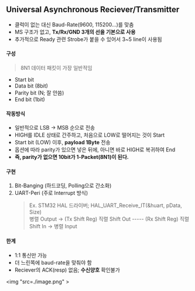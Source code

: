 ## Universal Asynchronous Reciever/Transmitter

- 클럭이 없는 대신 Baud-Rate(9600, 115200...)를 맞춤
- MS 구조가 없고, **Tx/Rx/GND 3개의 선을 기본으로 사용**
- 추가적으로 Ready 관련 Strobe가 붙을 수 있어서 3~5 line이 사용됨

#### 구성

> 8N1 데이터 패킷이 가장 일반적임

- Start bit
- Data bit (8bit)
- Parity bit (N; 잘 안씀)
- End bit (1bit)

#### 작동방식

- 일반적으로 LSB -> MSB 순으로 전송
- HIGH를 IDLE 상태로 간주하고, 처음으로 LOW로 떨어지는 것이 Start
- Start bit (LOW) 이후, **payload 1Byte** 전송
- 옵션에 따라 parity가 있으면 넣은 뒤에, 아니면 바로 HIGH로 복귀하여 End
- **즉, parity가 없으면 10bit가 1-Packet(8N1)이 된다.**

#### 구현

1. Bit-Banging (하드코딩, Polling으로 간소화)
2. UART-Peri (주로 Interrupt 방식)
   > Ex. STM32 HAL 드라이버; HAL_UART_Receive_IT(&huart, pData, Size) <br>
   > 병렬 Output -> (Tx Shift Reg) 직렬 Shift Out ----- (Rx Shift Reg) 직렬 Shift In -> 병렬 Input

#### 한계

- 1:1 통신만 가능
- 더 느린쪽에 baud-rate을 맞춰야 함
- Reciever의 ACK(resp) 없음; **수신양호** 확인불가

<img "src=./image.png" >
